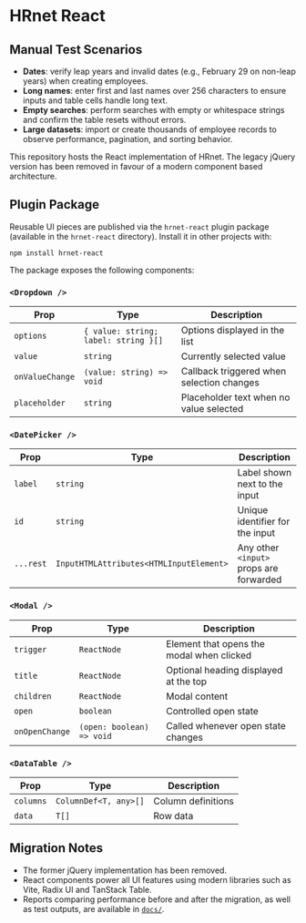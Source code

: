 # HRnet React

## Manual Test Scenarios

- **Dates**: verify leap years and invalid dates (e.g., February 29 on non-leap years) when creating employees.
- **Long names**: enter first and last names over 256 characters to ensure inputs and table cells handle long text.
- **Empty searches**: perform searches with empty or whitespace strings and confirm the table resets without errors.
- **Large datasets**: import or create thousands of employee records to observe performance, pagination, and sorting behavior.

This repository hosts the React implementation of HRnet. The legacy jQuery version has been removed in favour of a modern component based architecture.

## Plugin Package

Reusable UI pieces are published via the `hrnet-react` plugin package (available in the `hrnet-react` directory). Install it in other projects with:

```
npm install hrnet-react
```

The package exposes the following components:

### `<Dropdown />`
| Prop | Type | Description |
| --- | --- | --- |
| `options` | `{ value: string; label: string }[]` | Options displayed in the list |
| `value` | `string` | Currently selected value |
| `onValueChange` | `(value: string) => void` | Callback triggered when selection changes |
| `placeholder` | `string` | Placeholder text when no value selected |

### `<DatePicker />`
| Prop | Type | Description |
| --- | --- | --- |
| `label` | `string` | Label shown next to the input |
| `id` | `string` | Unique identifier for the input |
| `...rest` | `InputHTMLAttributes<HTMLInputElement>` | Any other `<input>` props are forwarded |

### `<Modal />`
| Prop | Type | Description |
| --- | --- | --- |
| `trigger` | `ReactNode` | Element that opens the modal when clicked |
| `title` | `ReactNode` | Optional heading displayed at the top |
| `children` | `ReactNode` | Modal content |
| `open` | `boolean` | Controlled open state |
| `onOpenChange` | `(open: boolean) => void` | Called whenever open state changes |

### `<DataTable />`
| Prop | Type | Description |
| --- | --- | --- |
| `columns` | `ColumnDef<T, any>[]` | Column definitions |
| `data` | `T[]` | Row data |

## Migration Notes

- The former jQuery implementation has been removed.
- React components power all UI features using modern libraries such as Vite, Radix UI and TanStack Table.
- Reports comparing performance before and after the migration, as well as test outputs, are available in [`docs/`](docs/).
